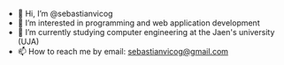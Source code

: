 - 👋 Hi, I’m @sebastianvicog
- 👀 I’m interested in programming and web application development
- 🌱 I’m currently studying computer engineering at the Jaen's university (UJA)
- 📫 How to reach me by email: sebastianvicog@gmail.com

<!---
sebastianvicog/sebastianvicog is a ✨ special ✨ repository because its `README.md` (this file) appears on your GitHub profile.
You can click the Preview link to take a look at your changes.
--->

